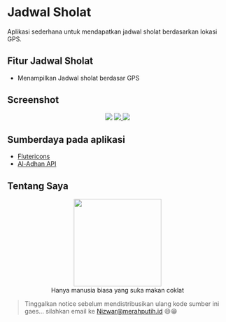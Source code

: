 # Jadwal Sholat

Aplikasi sederhana untuk mendapatkan jadwal sholat berdasarkan lokasi GPS.

## Fitur Jadwal Sholat
- Menampilkan Jadwal sholat berdasar GPS

## Screenshot  
<p align="center">
  <a href="https://1.bp.blogspot.com/-qIv_wCREOKY/XZGzLhOlEjI/AAAAAAAAGvA/VV52wc8CwMcx5GGpdWvFnDfyIiyuiCBSQCLcBGAsYHQ/s2000/Screenshot_20190930_144642.jpg"> <img src="https://1.bp.blogspot.com/-qIv_wCREOKY/XZGzLhOlEjI/AAAAAAAAGvA/VV52wc8CwMcx5GGpdWvFnDfyIiyuiCBSQCLcBGAsYHQ/s320/Screenshot_20190930_144642.jpg"/></a> <a href="https://1.bp.blogspot.com/-UxfkGC_jLL8/XZGzL1sHNiI/AAAAAAAAGvE/szUb_AKzUpUNfZnRd-Md4yF-wgnUKNI1gCLcBGAsYHQ/s2000/Screenshot_20190930_144649.jpg"> <img src="https://1.bp.blogspot.com/-UxfkGC_jLL8/XZGzL1sHNiI/AAAAAAAAGvE/szUb_AKzUpUNfZnRd-Md4yF-wgnUKNI1gCLcBGAsYHQ/s320/Screenshot_20190930_144649.jpg"/> </a> <a href="https://1.bp.blogspot.com/-v0YeqDQykbU/XZGzLvesauI/AAAAAAAAGu8/jdrwyzMctEYMirS9nf-0Nik5Ew9WOKDBQCLcBGAsYHQ/s2000/Screenshot_20190930_144655.jpg"> <img src="https://1.bp.blogspot.com/-v0YeqDQykbU/XZGzLvesauI/AAAAAAAAGu8/jdrwyzMctEYMirS9nf-0Nik5Ew9WOKDBQCLcBGAsYHQ/s320/Screenshot_20190930_144655.jpg"/> </a>
</p> 

## Sumberdaya pada aplikasi
- [Flutericons](http://fluttericon.com/)
- [Al-Adhan API](http://api.aladhan.com)

## Tentang Saya 

<p align="center">
  <img width="200px" height="200px" src="https://1.bp.blogspot.com/-JYoVTVvNti8/XD14Y5j6spI/AAAAAAAAC5Q/UOZ0mnILQost96u_VMwnWc61wz60k3zJQCPcBGAYYCw/s500-cc/Nizwar-ID-Header-Background.JPG"/>  
  <br/>
<label>  Hanya manusia biasa yang suka makan coklat</label>
  </p>
  
  > Tinggalkan notice sebelum mendistribusikan ulang kode sumber ini gaes...
  > silahkan email ke [Nizwar@merahputih.id](mailto:nizwar@merahputih.id) 😄😁
